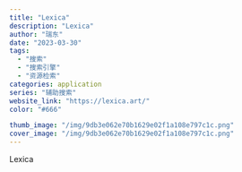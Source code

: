 ```yaml
---
title: "Lexica"
description: "Lexica"
author: "瑞东"
date: "2023-03-30"
tags:
  - "搜索"
  - "搜索引擎"
  - "资源检索"
categories: application
series: "辅助搜索"
website_link: "https://lexica.art/"
color: "#666"

thumb_image: "/img/9db3e062e70b1629e02f1a108e797c1c.png"
cover_image: "/img/9db3e062e70b1629e02f1a108e797c1c.png"
---
```


Lexica